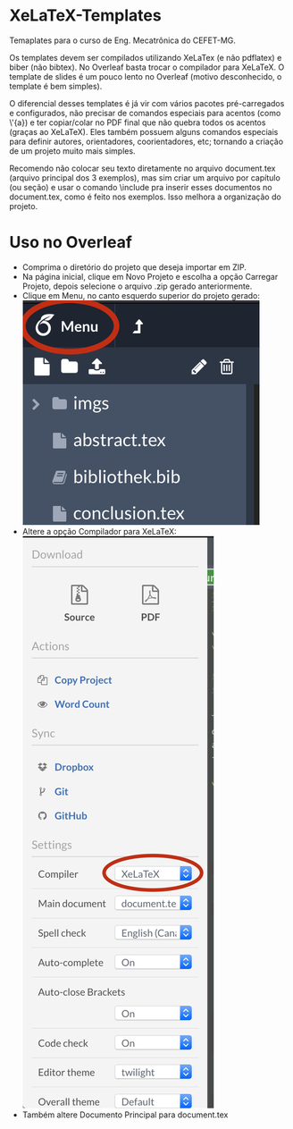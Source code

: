 # XeLaTeX-Templates
Temaplates para o curso de Eng. Mecatrônica do CEFET-MG.

Os templates devem ser compilados utilizando XeLaTex (e não pdflatex) e biber
(não bibtex). No Overleaf basta trocar o compilador para XeLaTeX. O template de
slides é um pouco lento no Overleaf (motivo desconhecido, o template é bem
simples).

O diferencial desses templates é já vir com vários pacotes pré-carregados e
configurados, não precisar de comandos especiais para acentos (como \\'{a}) e ter
copiar/colar no PDF final que não quebra todos os acentos (graças ao XeLaTeX).
Eles também possuem alguns comandos especiais para definir autores,
orientadores, coorientadores, etc; tornando a criação de um projeto muito mais
simples.

Recomendo não colocar seu texto diretamente no arquivo document.tex (arquivo
principal dos 3 exemplos), mas sim criar um arquivo por capítulo (ou seção) e
usar o comando \\include pra inserir esses documentos no document.tex, como é
feito nos exemplos. Isso melhora a organização do projeto.

# Uso no Overleaf

- Comprima o diretório do projeto que deseja importar em ZIP.
- Na página inicial, clique em Novo Projeto e escolha a opção Carregar Projeto, depois selecione o
  arquivo .zip gerado anteriormente.
- Clique em Menu, no canto esquerdo superior do projeto gerado:
![Menu](imgs/menu.jpg)
- Altere a opção Compilador para XeLaTeX:
![Compilador](imgs/compilador.jpg)
- Também altere Documento Principal para document.tex
